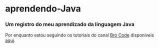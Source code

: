 # aprendendo-Java
<h3>Um registro do meu aprendizado da linguagem Java</h3>

<p>Por enquanto estou seguindo os tutoriais do canal <a href="https://www.youtube.com/c/BroCodez">Bro Code</a> disponíveis <a href="https://www.youtube.com/watch?v=xk4_1vDrzzo">aqui</a>.</p>
